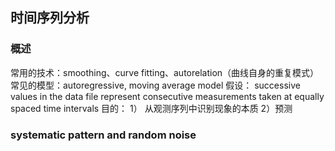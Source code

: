 ## 时间序列分析
### 概述
常用的技术：smoothing、curve fitting、autorelation（曲线自身的重复模式）
常见的模型：autoregressive, moving average model
假设： successive values in the data file represent consecutive measurements taken at equally spaced time intervals
目的： 1） 从观测序列中识别现象的本质 2）预测

### systematic pattern and random noise

